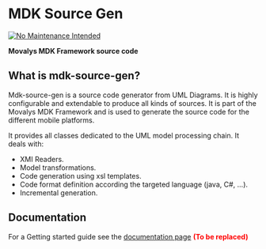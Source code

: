 # MDK Source Gen
[![No Maintenance Intended](http://unmaintained.tech/badge.svg)](http://unmaintained.tech/)

**Movalys MDK Framework source code**

## What is mdk-source-gen?

Mdk-source-gen is a source code generator from UML Diagrams. It is highly configurable and extendable to produce all kinds of sources. It is part of the Movalys MDK Framework and is used to generate the source code for the different mobile platforms.

It provides all classes dedicated to the UML model processing chain. It deals with:
* XMI Readers.
* Model transformations.
* Code generation using xsl templates.
* Code format definition according the targeted language (java, C#, ...).
* Incremental generation.

## Documentation

For a Getting started guide see the [documentation page] <b><font color='red' >(To be replaced)</font></b>

[gittip-url]: https://gratipay.com/~WeAreFractal/
[gittip-image]: https://img.shields.io/gittip/WeAreFractal.svg

[downloads-image]: https://img.shields.io/npm/dm/mdk-cli.svg
[npm-url]: https://www.npmjs.com/package/mdk-cli
[npm-image]: https://img.shields.io/npm/v/mdk-cli.svg

[documentation page]:http://movalys.org/

